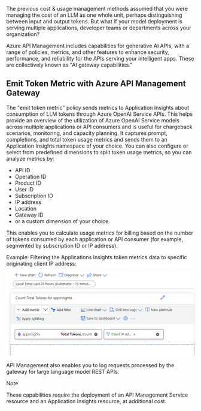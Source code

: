 The previous cost & usage management methods assumed that you were managing the cost of an LLM as one whole unit, perhaps distinguishing between input and output tokens. But what if your model deployment is serving multiple applications, developer teams or departments across your organization? 

Azure API Management includes capabilities for generative AI APIs, with a range of policies, metrics, and other features to enhance security, performance, and reliability for the APIs serving your intelligent apps. These are collectively known as "AI gateway capabilities."

## Emit Token Metric with Azure API Management Gateway

The "emit token metric" policy sends metrics to Application Insights about consumption of LLM tokens through Azure OpenAI Service APIs. This helps provide an overview of the utilization of Azure OpenAI Service models across multiple applications or API consumers and is useful for chargeback scenarios, monitoring, and capacity planning. It captures prompt, completions, and total token usage metrics and sends them to an Application Insights namespace of your choice. You can also configure or select from predefined dimensions to split token usage metrics, so you can analyze metrics by:

- API ID
- Operation ID
- Product ID
- User ID
- Subscription ID
- IP address
- Location
- Gateway ID
- or a custom dimension of your choice.

This enables you to calculate usage metrics for billing based on the number of tokens consumed by each application or API consumer (for example, segmented by subscription ID or IP address).

Example: Filtering the Applications Insights token metrics data to specific originating client IP address:

[![A screenshot off the app insights add metric dialog.](../media/add-metric.png)](../media/add-metric-big.png)

API Management also enables you to log requests processed by the gateway for large language model REST APIs. 

> [!NOTE]
> These capabilities require the deployment of an API Management Service resource and an Application Insights resource, at additional cost.
